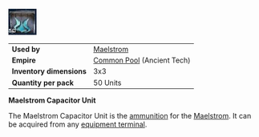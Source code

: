 ![](../images/Maelstrom_ammo.jpg "Maelstrom_ammo.jpg")

|                          |                                                             |
| ------------------------ | ----------------------------------------------------------- |
| **Used by**              | [Maelstrom](../weapons/Maelstrom.md)                        |
| **Empire**               | [Common Pool](../terminology/Common_Pool.md) (Ancient Tech) |
| **Inventory dimensions** | 3x3                                                         |
| **Quantity per pack**    | 50 Units                                                    |

**Maelstrom Capacitor Unit**

The Maelstrom Capacitor Unit is the [ammunition](Ammunition.md) for the
[Maelstrom](../weapons/Maelstrom.md). It can be acquired from any
[equipment terminal](Equipment_Terminal.md).

<!--[Category:Game Items](Category:Game_Items.md)-->
